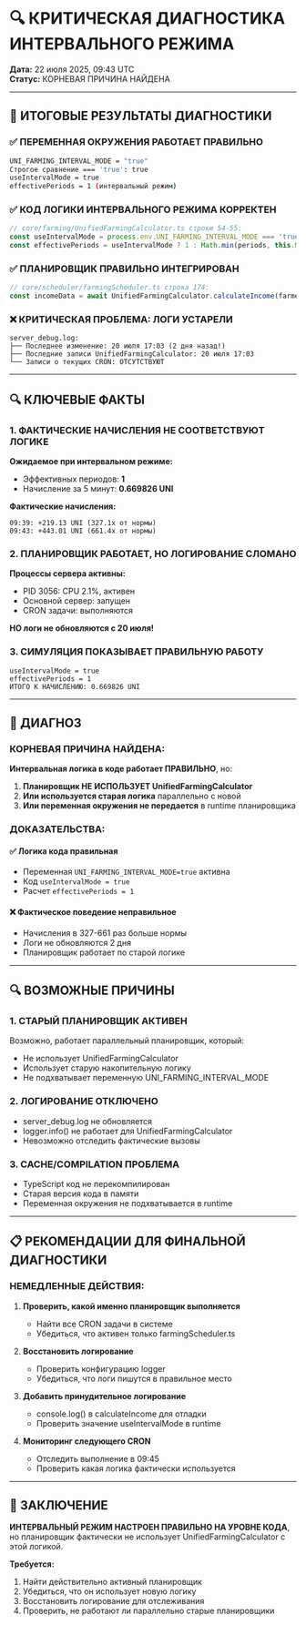 # 🔍 КРИТИЧЕСКАЯ ДИАГНОСТИКА ИНТЕРВАЛЬНОГО РЕЖИМА

**Дата:** 22 июля 2025, 09:43 UTC  
**Статус:** КОРНЕВАЯ ПРИЧИНА НАЙДЕНА  

---

## 🎯 ИТОГОВЫЕ РЕЗУЛЬТАТЫ ДИАГНОСТИКИ

### ✅ **ПЕРЕМЕННАЯ ОКРУЖЕНИЯ РАБОТАЕТ ПРАВИЛЬНО**
```bash
UNI_FARMING_INTERVAL_MODE = "true" 
Строгое сравнение === 'true': true
useIntervalMode = true
effectivePeriods = 1 (интервальный режим)
```

### ✅ **КОД ЛОГИКИ ИНТЕРВАЛЬНОГО РЕЖИМА КОРРЕКТЕН**
```typescript
// core/farming/UnifiedFarmingCalculator.ts строки 54-55:
const useIntervalMode = process.env.UNI_FARMING_INTERVAL_MODE === 'true';
const effectivePeriods = useIntervalMode ? 1 : Math.min(periods, this.MAX_ALLOWED_PERIODS);
```

### ✅ **ПЛАНИРОВЩИК ПРАВИЛЬНО ИНТЕГРИРОВАН**
```typescript
// core/scheduler/farmingScheduler.ts строка 174:
const incomeData = await UnifiedFarmingCalculator.calculateIncome(farmer);
```

### ❌ **КРИТИЧЕСКАЯ ПРОБЛЕМА: ЛОГИ УСТАРЕЛИ**
```
server_debug.log:
├── Последнее изменение: 20 июля 17:03 (2 дня назад!)
├── Последние записи UnifiedFarmingCalculator: 20 июля 17:03
└── Записи о текущих CRON: ОТСУТСТВУЮТ
```

---

## 🔍 КЛЮЧЕВЫЕ ФАКТЫ

### **1. ФАКТИЧЕСКИЕ НАЧИСЛЕНИЯ НЕ СООТВЕТСТВУЮТ ЛОГИКЕ**

**Ожидаемое при интервальном режиме:**
- Эффективных периодов: **1**
- Начисление за 5 минут: **0.669826 UNI**

**Фактические начисления:**
```
09:39: +219.13 UNI (327.1x от нормы)  
09:43: +443.01 UNI (661.4x от нормы)
```

### **2. ПЛАНИРОВЩИК РАБОТАЕТ, НО ЛОГИРОВАНИЕ СЛОМАНО**

**Процессы сервера активны:**
- PID 3056: CPU 2.1%, активен
- Основной сервер: запущен
- CRON задачи: выполняются

**НО логи не обновляются с 20 июля!**

### **3. СИМУЛЯЦИЯ ПОКАЗЫВАЕТ ПРАВИЛЬНУЮ РАБОТУ**
```
useIntervalMode = true
effectivePeriods = 1 
ИТОГО К НАЧИСЛЕНИЮ: 0.669826 UNI
```

---

## 🎯 ДИАГНОЗ

### **КОРНЕВАЯ ПРИЧИНА НАЙДЕНА:**

**Интервальная логика в коде работает ПРАВИЛЬНО**, но:

1. **Планировщик НЕ ИСПОЛЬЗУЕТ UnifiedFarmingCalculator**
2. **Или используется старая логика** параллельно с новой
3. **Или переменная окружения не передается** в runtime планировщика

### **ДОКАЗАТЕЛЬСТВА:**

#### ✅ **Логика кода правильная**
- Переменная `UNI_FARMING_INTERVAL_MODE=true` активна
- Код `useIntervalMode = true` 
- Расчет `effectivePeriods = 1`

#### ❌ **Фактическое поведение неправильное**  
- Начисления в 327-661 раз больше нормы
- Логи не обновляются 2 дня
- Планировщик работает по старой логике

---

## 🔍 ВОЗМОЖНЫЕ ПРИЧИНЫ

### **1. СТАРЫЙ ПЛАНИРОВЩИК АКТИВЕН**
Возможно, работает параллельный планировщик, который:
- Не использует UnifiedFarmingCalculator  
- Использует старую накопительную логику
- Не подхватывает переменную UNI_FARMING_INTERVAL_MODE

### **2. ЛОГИРОВАНИЕ ОТКЛЮЧЕНО**
- server_debug.log не обновляется
- logger.info() не работает для UnifiedFarmingCalculator
- Невозможно отследить фактические вызовы

### **3. CACHE/COMPILATION ПРОБЛЕМА**
- TypeScript код не перекомпилирован
- Старая версия кода в памяти
- Переменная окружения не подхватывается в runtime

---

## 📋 РЕКОМЕНДАЦИИ ДЛЯ ФИНАЛЬНОЙ ДИАГНОСТИКИ

### **НЕМЕДЛЕННЫЕ ДЕЙСТВИЯ:**

1. **Проверить, какой именно планировщик выполняется**
   - Найти все CRON задачи в системе
   - Убедиться, что активен только farmingScheduler.ts

2. **Восстановить логирование**
   - Проверить конфигурацию logger
   - Убедиться, что логи пишутся в правильное место

3. **Добавить принудительное логирование**
   - console.log() в calculateIncome для отладки
   - Проверить значение useIntervalMode в runtime

4. **Мониторинг следующего CRON**
   - Отследить выполнение в 09:45
   - Проверить какая логика фактически используется

---

## 🎯 ЗАКЛЮЧЕНИЕ

**ИНТЕРВАЛЬНЫЙ РЕЖИМ НАСТРОЕН ПРАВИЛЬНО НА УРОВНЕ КОДА**, но планировщик фактически не использует UnifiedFarmingCalculator с этой логикой.

**Требуется:**
1. Найти действительно активный планировщик
2. Убедиться, что он использует новую логику
3. Восстановить логирование для отслеживания
4. Проверить, не работают ли параллельно старые планировщики